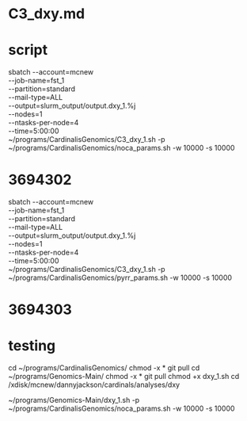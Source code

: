 # C3_dxy.md

# script
sbatch --account=mcnew \
--job-name=fst_1 \
--partition=standard \
--mail-type=ALL \
--output=slurm_output/output.dxy_1.%j \
--nodes=1 \
--ntasks-per-node=4 \
--time=5:00:00 \
~/programs/CardinalisGenomics/C3_dxy_1.sh -p ~/programs/CardinalisGenomics/noca_params.sh -w 10000 -s 10000
# 3694302

sbatch --account=mcnew \
--job-name=fst_1 \
--partition=standard \
--mail-type=ALL \
--output=slurm_output/output.dxy_1.%j \
--nodes=1 \
--ntasks-per-node=4 \
--time=5:00:00 \
~/programs/CardinalisGenomics/C3_dxy_1.sh -p ~/programs/CardinalisGenomics/pyrr_params.sh -w 10000 -s 10000
# 3694303

# testing

cd ~/programs/CardinalisGenomics/
chmod -x *
git pull
cd ~/programs/Genomics-Main/
chmod -x *
git pull
chmod +x dxy_1.sh
cd /xdisk/mcnew/dannyjackson/cardinals/analyses/dxy

~/programs/Genomics-Main/dxy_1.sh -p ~/programs/CardinalisGenomics/noca_params.sh -w 10000 -s 10000

